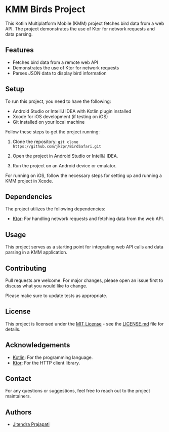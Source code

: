 # KMM Birds Project

This Kotlin Multiplatform Mobile (KMM) project fetches bird data from a web API. The project demonstrates the use of Ktor for network requests and data parsing.

## Features

- Fetches bird data from a remote web API
- Demonstrates the use of Ktor for network requests
- Parses JSON data to display bird information

## Setup

To run this project, you need to have the following:

- Android Studio or IntelliJ IDEA with Kotlin plugin installed
- Xcode for iOS development (if testing on iOS)
- Git installed on your local machine

Follow these steps to get the project running:

1. Clone the repository:
   ```git clone https://github.com/jk2pr/BirdSafari.git```

3. Open the project in Android Studio or IntelliJ IDEA.

4. Run the project on an Android device or emulator.

For running on iOS, follow the necessary steps for setting up and running a KMM project in Xcode.

## Dependencies

The project utilizes the following dependencies:

- [Ktor](https://ktor.io/): For handling network requests and fetching data from the web API.

## Usage

This project serves as a starting point for integrating web API calls and data parsing in a KMM application.

## Contributing

Pull requests are welcome. For major changes, please open an issue first to discuss what you would like to change.

Please make sure to update tests as appropriate.

## License

This project is licensed under the [MIT License](LICENSE.md) - see the [LICENSE.md](LICENSE.md) file for details.

## Acknowledgements

- [Kotlin](https://kotlinlang.org/): For the programming language.
- [Ktor](https://ktor.io/): For the HTTP client library.

## Contact

For any questions or suggestions, feel free to reach out to the project maintainers.

## Authors

- [Jitendra Prajapati](https://github.com/jk2pr)
